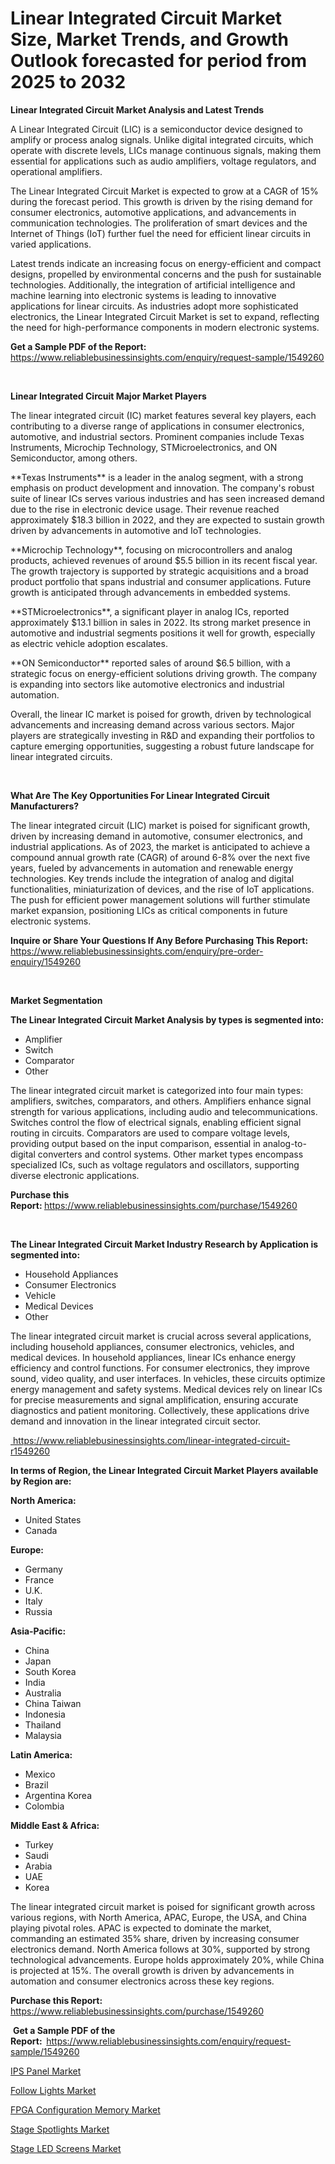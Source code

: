 <p><h1>Linear Integrated Circuit Market Size, Market Trends, and Growth Outlook forecasted for period from 2025 to 2032</h1></p><p><strong>Linear Integrated Circuit Market Analysis and Latest Trends</strong></p>
<p><p>A Linear Integrated Circuit (LIC) is a semiconductor device designed to amplify or process analog signals. Unlike digital integrated circuits, which operate with discrete levels, LICs manage continuous signals, making them essential for applications such as audio amplifiers, voltage regulators, and operational amplifiers. </p><p>The Linear Integrated Circuit Market is expected to grow at a CAGR of 15% during the forecast period. This growth is driven by the rising demand for consumer electronics, automotive applications, and advancements in communication technologies. The proliferation of smart devices and the Internet of Things (IoT) further fuel the need for efficient linear circuits in varied applications. </p><p>Latest trends indicate an increasing focus on energy-efficient and compact designs, propelled by environmental concerns and the push for sustainable technologies. Additionally, the integration of artificial intelligence and machine learning into electronic systems is leading to innovative applications for linear circuits. As industries adopt more sophisticated electronics, the Linear Integrated Circuit Market is set to expand, reflecting the need for high-performance components in modern electronic systems.</p></p>
<p><strong>Get a Sample PDF of the Report:&nbsp;</strong> <a href="https://www.reliablebusinessinsights.com/enquiry/request-sample/1549260?utm_campaign=75&utm_medium=2&utm_source=Github&utm_content=ia&utm_term=06042025&utm_id=linear-integrated-circuit">https://www.reliablebusinessinsights.com/enquiry/request-sample/1549260</a></p>
<p>&nbsp;</p>
<p><strong>Linear Integrated Circuit Major Market Players</strong></p>
<p><p>The linear integrated circuit (IC) market features several key players, each contributing to a diverse range of applications in consumer electronics, automotive, and industrial sectors. Prominent companies include Texas Instruments, Microchip Technology, STMicroelectronics, and ON Semiconductor, among others.</p><p>**Texas Instruments** is a leader in the analog segment, with a strong emphasis on product development and innovation. The company's robust suite of linear ICs serves various industries and has seen increased demand due to the rise in electronic device usage. Their revenue reached approximately $18.3 billion in 2022, and they are expected to sustain growth driven by advancements in automotive and IoT technologies.</p><p>**Microchip Technology**, focusing on microcontrollers and analog products, achieved revenues of around $5.5 billion in its recent fiscal year. The growth trajectory is supported by strategic acquisitions and a broad product portfolio that spans industrial and consumer applications. Future growth is anticipated through advancements in embedded systems.</p><p>**STMicroelectronics**, a significant player in analog ICs, reported approximately $13.1 billion in sales in 2022. Its strong market presence in automotive and industrial segments positions it well for growth, especially as electric vehicle adoption escalates.</p><p>**ON Semiconductor** reported sales of around $6.5 billion, with a strategic focus on energy-efficient solutions driving growth. The company is expanding into sectors like automotive electronics and industrial automation.</p><p>Overall, the linear IC market is poised for growth, driven by technological advancements and increasing demand across various sectors. Major players are strategically investing in R&D and expanding their portfolios to capture emerging opportunities, suggesting a robust future landscape for linear integrated circuits.</p></p>
<p>&nbsp;</p>
<p><strong>What Are The Key Opportunities For Linear Integrated Circuit Manufacturers?</strong></p>
<p><p>The linear integrated circuit (LIC) market is poised for significant growth, driven by increasing demand in automotive, consumer electronics, and industrial applications. As of 2023, the market is anticipated to achieve a compound annual growth rate (CAGR) of around 6-8% over the next five years, fueled by advancements in automation and renewable energy technologies. Key trends include the integration of analog and digital functionalities, miniaturization of devices, and the rise of IoT applications. The push for efficient power management solutions will further stimulate market expansion, positioning LICs as critical components in future electronic systems.</p></p>
<p><strong>Inquire or Share Your Questions If Any Before Purchasing This Report:</strong> <a href="https://www.reliablebusinessinsights.com/enquiry/pre-order-enquiry/1549260?utm_campaign=75&utm_medium=2&utm_source=Github&utm_content=ia&utm_term=06042025&utm_id=linear-integrated-circuit">https://www.reliablebusinessinsights.com/enquiry/pre-order-enquiry/1549260</a></p>
<p>&nbsp;</p>
<p><strong>Market Segmentation</strong></p>
<p><strong>The Linear Integrated Circuit Market Analysis by types is segmented into:</strong></p>
<p><ul><li>Amplifier</li><li>Switch</li><li>Comparator</li><li>Other</li></ul></p>
<p><p>The linear integrated circuit market is categorized into four main types: amplifiers, switches, comparators, and others. Amplifiers enhance signal strength for various applications, including audio and telecommunications. Switches control the flow of electrical signals, enabling efficient signal routing in circuits. Comparators are used to compare voltage levels, providing output based on the input comparison, essential in analog-to-digital converters and control systems. Other market types encompass specialized ICs, such as voltage regulators and oscillators, supporting diverse electronic applications.</p></p>
<p><strong>Purchase this Report:&nbsp;</strong><a href="https://www.reliablebusinessinsights.com/purchase/1549260?utm_campaign=75&utm_medium=2&utm_source=Github&utm_content=ia&utm_term=06042025&utm_id=linear-integrated-circuit">https://www.reliablebusinessinsights.com/purchase/1549260</a></p>
<p>&nbsp;</p>
<p><strong>The Linear Integrated Circuit Market Industry Research by Application is segmented into:</strong></p>
<p><ul><li>Household Appliances</li><li>Consumer Electronics</li><li>Vehicle</li><li>Medical Devices</li><li>Other</li></ul></p>
<p><p>The linear integrated circuit market is crucial across several applications, including household appliances, consumer electronics, vehicles, and medical devices. In household appliances, linear ICs enhance energy efficiency and control functions. For consumer electronics, they improve sound, video quality, and user interfaces. In vehicles, these circuits optimize energy management and safety systems. Medical devices rely on linear ICs for precise measurements and signal amplification, ensuring accurate diagnostics and patient monitoring. Collectively, these applications drive demand and innovation in the linear integrated circuit sector.</p></p>
<p><a href="https://www.reliablebusinessinsights.com/linear-integrated-circuit-r1549260?utm_campaign=75&utm_medium=2&utm_source=Github&utm_content=ia&utm_term=06042025&utm_id=linear-integrated-circuit">&nbsp;https://www.reliablebusinessinsights.com/linear-integrated-circuit-r1549260</a></p>
<p><strong>In terms of Region, the Linear Integrated Circuit Market Players available by Region are:</strong></p>
<p>
    <p> <strong> North America: </strong>
        <ul>
            <li>United States</li>
            <li>Canada</li>
        </ul>
        </p> 
    <p> <strong> Europe: </strong>
        <ul>
            <li>Germany</li>
            <li>France</li>
            <li>U.K.</li>
            <li>Italy</li>
            <li>Russia</li>
        </ul>
        </p> 
    <p> <strong> Asia-Pacific: </strong>
        <ul>
            <li>China</li>
            <li>Japan</li>
            <li>South Korea</li>
            <li>India</li>
            <li>Australia</li>
            <li>China Taiwan</li>
            <li>Indonesia</li>
            <li>Thailand</li>
            <li>Malaysia</li>
        </ul>
        </p> 
    <p> <strong> Latin America: </strong>
        <ul>
            <li>Mexico</li>
            <li>Brazil</li>
            <li>Argentina Korea</li>
            <li>Colombia</li>
        </ul>
        </p> 
    <p> <strong> Middle East & Africa: </strong>
        <ul>
            <li>Turkey</li>
            <li>Saudi</li>
            <li>Arabia</li>
            <li>UAE</li>
            <li>Korea</li>
        </ul>
    </p>
    </p>
<p><p>The linear integrated circuit market is poised for significant growth across various regions, with North America, APAC, Europe, the USA, and China playing pivotal roles. APAC is expected to dominate the market, commanding an estimated 35% share, driven by increasing consumer electronics demand. North America follows at 30%, supported by strong technological advancements. Europe holds approximately 20%, while China is projected at 15%. The overall growth is driven by advancements in automation and consumer electronics across these key regions.</p></p>
<p><strong>Purchase this Report: </strong><a href="https://www.reliablebusinessinsights.com/purchase/1549260?utm_campaign=75&utm_medium=2&utm_source=Github&utm_content=ia&utm_term=06042025&utm_id=linear-integrated-circuit">https://www.reliablebusinessinsights.com/purchase/1549260</a></p>
<p>&nbsp;<strong>Get a Sample PDF of the Report:&nbsp;&nbsp;</strong><a href="https://www.reliablebusinessinsights.com/enquiry/request-sample/1549260?utm_campaign=75&utm_medium=2&utm_source=Github&utm_content=ia&utm_term=06042025&utm_id=linear-integrated-circuit">https://www.reliablebusinessinsights.com/enquiry/request-sample/1549260</a></p>
<p><strong></strong></p>
<p><p><a href="https://github.com/ebalabenoot/Market-Research-Report-List-1/blob/main/ips-panel-market.md?utm_campaign=75&utm_medium=2&utm_source=Github&utm_content=ia&utm_term=06042025&utm_id=linear-integrated-circuit">IPS Panel Market</a></p><p><a href="https://github.com/cwasicioaie/Market-Research-Report-List-1/blob/main/follow-lights-market.md?utm_campaign=75&utm_medium=2&utm_source=Github&utm_content=ia&utm_term=06042025&utm_id=linear-integrated-circuit">Follow Lights Market</a></p><p><a href="https://github.com/qianyateina/Market-Research-Report-List-1/blob/main/fpga-configuration-memory-market.md?utm_campaign=75&utm_medium=2&utm_source=Github&utm_content=ia&utm_term=06042025&utm_id=linear-integrated-circuit">FPGA Configuration Memory Market</a></p><p><a href="https://github.com/handyiongikg/Market-Research-Report-List-1/blob/main/stage-spotlights-market.md?utm_campaign=75&utm_medium=2&utm_source=Github&utm_content=ia&utm_term=06042025&utm_id=linear-integrated-circuit">Stage Spotlights Market</a></p><p><a href="https://github.com/nellygussisy/Market-Research-Report-List-1/blob/main/stage-led-screens-market.md?utm_campaign=75&utm_medium=2&utm_source=Github&utm_content=ia&utm_term=06042025&utm_id=linear-integrated-circuit">Stage LED Screens Market</a></p></p>